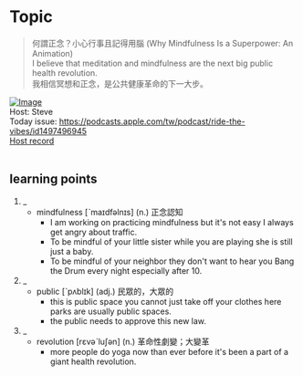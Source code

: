 # Topic

> 何謂正念？小心行事且記得用腦 (Why Mindfulness Is a Superpower: An Animation) <br>
> I believe that meditation and mindfulness are the next big public health revolution. <br>
> 我相信冥想和正念，是公共健康革命的下一大步。 <br>

[![Image](https://cdn.voicetube.com/assets/thumbnails/w6T02g5hnT4.jpg)](https://www.youtube.com/embed/w6T02g5hnT4?rel=0&showinfo=0&cc_load_policy=0&controls=1&autoplay=1&iv_load_policy=3&playsinline=1&wmode=transparent&start=98&end=105&enablejsapi=1&origin=https://tw.voicetube.com&widgetid=1)<br>
Host: Steve
<br>Today issue: https://podcasts.apple.com/tw/podcast/ride-the-vibes/id1497496945
<br>
[Host record](https://cdn.voicetube.com/tmp/everyday_records/stephen_vt_44701/4412.mp3)
<br><br>
## learning points
1. _
	* mindfulness [ˋmaɪdfəlnɪs] (n.) 正念認知
		- I am working on practicing mindfulness but it's not easy I always get angry about traffic.
		- To be mindful of your little sister while you are playing she is still just a baby.
		- To be mindful of your neighbor they don't want to hear you Bang the Drum every night especially after 10.
2. _
	* public [ˋpʌblɪk] (adj.) 民眾的，大眾的
		- this is public space you cannot just take off your clothes here parks are usually public spaces.
		- the public needs to approve this new law.
3. _
	* revolution  [rɛvəˋluʃən] (n.) 革命性劇變；大變革
		- more people do yoga now than ever before it's been a part of a giant health revolution.
